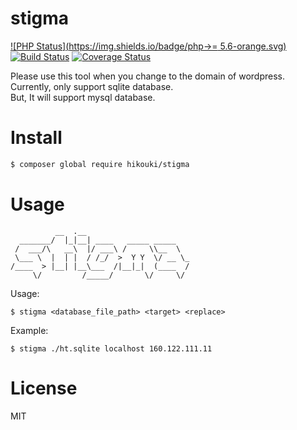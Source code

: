 # stigma
[![PHP Status](https://img.shields.io/badge/php->= 5.6-orange.svg)](http://php.net)
[![Build Status](https://travis-ci.org/hikouki/stigma.svg?branch=master)](https://travis-ci.org/hikouki/stigma)
[![Coverage Status](https://coveralls.io/repos/github/hikouki/stigma/badge.svg?branch=master)](https://coveralls.io/github/hikouki/stigma?branch=master)

Please use this tool when you change to the domain of wordpress.  
Currently, only support sqlite database.  
But, It will support mysql database.  

# Install

```bash
$ composer global require hikouki/stigma
```

# Usage

```
          __  .__
  _______/  |_|__| ____   _____ _____
 /  ___/\   __\  |/ ___\ /     \\__  \
 \___ \  |  | |  / /_/  >  Y Y  \/ __ \_
/____  > |__| |__\___  /|__|_|  (____  /
     \/         /_____/       \/     \/
```

Usage:  

```
$ stigma <database_file_path> <target> <replace>
```

Example:  

```
$ stigma ./ht.sqlite localhost 160.122.111.11
```
# License

MIT
